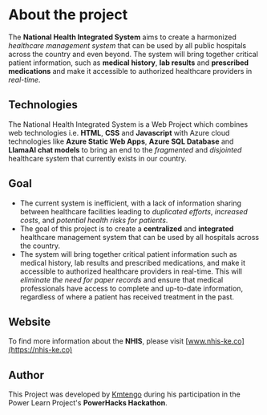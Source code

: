 # About the project
The **National Health Integrated System** aims to create a harmonized _healthcare management system_ that can be used by all public hospitals across the country and even beyond. The system will bring together critical patient information, such as **medical history**, **lab results** and **prescribed medications** and make it accessible to authorized healthcare providers in _real-time_.

## Technologies
The National Health Integrated System is a Web Project which combines web technologies i.e. **HTML**, **CSS** and **Javascript** with Azure cloud technologies like **Azure Static Web Apps**, **Azure SQL Database** and **LlamaAI chat models** to bring an end to the _fragmented_ and _disjointed_ healthcare system that currently exists in our country.

## Goal
* The current system is inefficient, with a lack of information sharing between healthcare facilities leading to _duplicated efforts_, _increased costs_, and _potential health risks for patients_.
* The goal of this project is to create a **centralized** and **integrated** healthcare management system that can be used by all hospitals across the country.
* The system will bring together critical patient information such as medical history, lab results and prescribed medications, and make it accessible to authorized healthcare providers in real-time. This will _eliminate the need for paper records_ and ensure that medical professionals have access to complete and up-to-date information, regardless of where a patient has received treatment in the past.

## Website
To find more information about the **NHIS**, please visit [www.nhis-ke.co](https://nhis-ke.co)

## Author
This Project was developed by [Kmtengo](https://github.com/Kmtengo) during his participation in the Power Learn Project's **PowerHacks Hackathon**.
